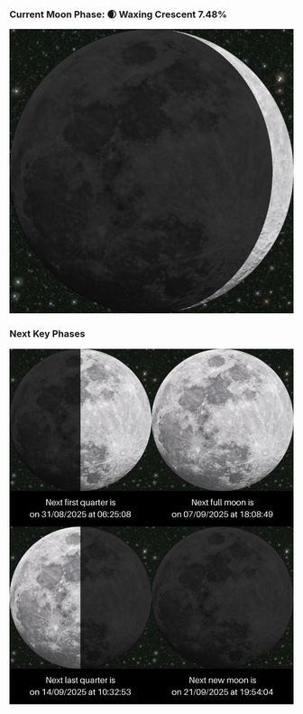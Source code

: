 ### Current Moon Phase: 🌒 Waxing Crescent 7.48%
![Moon Phase](moonphase.png)
### Next Key Phases
![Gallery](gallery.png)